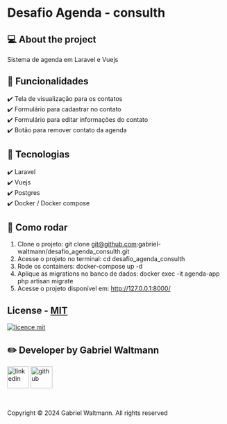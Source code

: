 # Desafio Agenda - consulth

## 💻 About the project
Sistema de agenda em Laravel e Vuejs

## 🔨 Funcionalidades
✔️ Tela de visualização para os contatos <br>
✔️ Formulário para cadastrar no contato <br>
✔️ Formulário para editar informações do contato <br>
✔️ Botão para remover contato da agenda <br>

## 🔧 Tecnologias
✔️ Laravel <br>
✔️ Vuejs <br>
✔️ Postgres <br>
✔️ Docker / Docker compose <br>

## 🚀 Como rodar
1. Clone o projeto: git clone git@github.com:gabriel-waltmann/desafio_agenda_consulth.git
2. Acesse o projeto no terminal: cd desafio_agenda_consulth
3. Rode os containers: docker-compose up -d
4. Aplique as migrations no banco de dados: docker exec -it agenda-app php artisan migrate
5. Acesse o projeto disponível em: http://127.0.0.1:8000/ 

## License - [MIT](./LICENSE)
[![licence mit](https://img.shields.io/badge/licence-MIT-blue.svg)](./LICENSE)

## ✏️ Developer by Gabriel Waltmann
[<img src="https://img.icons8.com/color/512/linkedin-2.png" alt="linkedin" height="50"></a>](https://www.linkedin.com/in/gabrielwaltmann/)
[<img src="https://avatars.githubusercontent.com/u/9919?v=4" alt="github" height="50">](https://github.com/gabrielwaltmann)

<br/>

Copyright © 2024 Gabriel Waltmann. All rights reserved 
